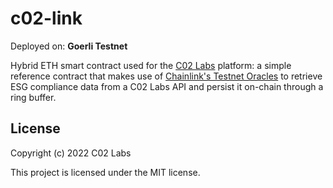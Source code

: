# c02-link

Deployed on: **Goerli Testnet**

Hybrid ETH smart contract used for the [C02 Labs](https://www.c02-labs.com/) platform:
a simple reference contract that makes use of
[Chainlink's Testnet Oracles](https://docs.chain.link/any-api/testnet-oracles)
to retrieve ESG compliance data from a C02 Labs API and persist it on-chain
through a ring buffer.

## License

Copyright (c) 2022 C02 Labs

This project is licensed under the MIT license.
